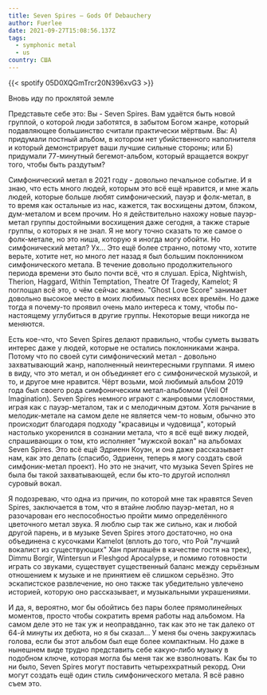 ```yaml
---
title: Seven Spires — Gods Of Debauchery
author: Fuerlee
date: 2021-09-27T15:08:56.137Z
tags:
  - symphonic metal
  - us
country: США
---
```

{{< spotify 05D0XQGmTrcr20N396xvG3 >}}

Вновь иду по проклятой земле

Представьте себе это: Вы - Seven Spires. Вам удаётся быть новой группой, о которой люди заботятся, в забытом Богом жанре, который подавляющее большинство считали практически мёртвым. Вы: А) придумали постный альбом, в котором нет убийственного наполнителя и который демонстрирует ваши лучшие сильные стороны; или Б) придумали 77-минутный бегемот-альбом, который вращается вокруг того, чтобы быть раздутым?

Симфонический метал в 2021 году - довольно печальное событие. И я знаю, что есть много людей, которым это всё ещё нравится, и мне жаль людей, которые больше любят симфонический, пауэр и фолк-метал, в то время как остальные из нас, кажется, так восхищены дэтом, блэком, дум-металом и всем прочим. Но я действительно нахожу новые пауэр-метал группы достойными восхищения даже сегодня, а также старые группы, о которых я не знал. Я не могу точно сказать то же самое о фолк-метале, но это ниша, которую я иногда могу обойти. Но симфонический метал? Ух... Это ещё более странно, потому что, хотите верьте, хотите нет, но много лет назад я был большим поклонником симфонического метала. В течение довольно продолжительного периода времени это было почти всё, что я слушал.  Epica, Nightwish, Therion, Haggard, Within Temptation, Theatre Of Tragedy, Kamelot; Я поглощал всё это, о чём сейчас жалею. "Ghost Love Score" занимает довольно высокое место в моих любимых песнях всех времён. Но даже тогда я почему-то проявил очень мало интереса к тому, чтобы по-настоящему углубиться в другие группы. Некоторые вещи никогда не меняются.

Есть кое-что, что Seven Spires делают правильно, чтобы суметь вызвать интерес даже у людей, которые не остались поклонниками жанра. Потому что по своей сути симфонический метал - довольно захватывающий жанр, наполненный неинтересными группами. Я имею в виду, что это метал, и он объединяет его с симфонической музыкой, и то, и другое мне нравится. Чёрт возьми, мой любимый альбом 2019 года был своего рода симфоническим метал-альбомом (Veil Of Imagination). Seven Spires немного играют с жанровыми условностями, играя как с пауэр-металом, так и с мелодичным дэтом. Хотя рычание в мелодик-метале на самом деле не является чем-то новым, обычно это происходит благодаря подходу "красавицы и чудовища", который настолько укоренился в сознании метала, что я всё ещё вижу людей, спрашивающих о том, кто исполняет "мужской вокал" на альбомах Seven Spires. Это всё ещё Эдриенн Коуэн, и она даже рассказывает нам, как это делать (спасибо, Эдриенн, теперь я могу создать свой симфоник-метал проект). Но это не значит, что музыка Seven Spires не была бы такой захватывающей, если бы кто-то другой исполнял суровый вокал.

Я подозреваю, что одна из причин, по которой мне так нравятся Seven Spires, заключается в том, что я втайне люблю пауэр-метал, но я разочарован его неспособностью пройти мимо определённого цветочного метал звука. Я люблю сыр так же сильно, как и любой другой парень, и в музыке Seven Spires этого достаточно, но она объединена с кусочками Kamelot (вплоть до того, что Рой "лучший вокалист из существующих" Хан приглашён в качестве гостя на трек), Dimmu Borgir, Wintersun и Fleshgod Apocalypse, и помимо готовности играть со звуками, существует существенный баланс между серьёзным отношением к музыке и не принятием её слишком серьёзно. Это эскапистское развлечение, но оно также так убедительно увлечено историей, которую оно рассказывает, и музыкальными украшениями.

И да, я, вероятно, мог бы обойтись без пары более прямолинейных моментов, просто чтобы сократить время работы над альбомом. На самом деле это не так уж и неоправданно, так как это не так далеко от 64-й минуты их дебюта, но я бы сказал... У меня бы очень закружилась голова, если бы этот альбом был еще более компактным. Но даже в нынешнем виде трудно представить себе какую-либо музыку в подобном ключе, которая могла бы меня так же взволновать. Как бы то ни было, Seven Spires могут поставить четырехкратный рекорд. Они могут создать ещё один стиль симфонического метала. Я всё равно съем это.